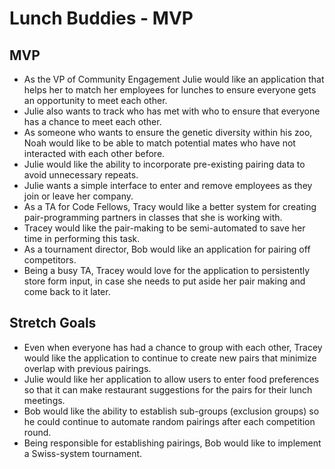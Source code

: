 # Lunch Buddies - MVP

## MVP
* As the VP of Community Engagement Julie would like an application that helps her to match her employees for lunches to ensure everyone gets an opportunity to meet each other.
* Julie also wants to track who has met with who to ensure that everyone has a chance to meet each other.
* As someone who wants to ensure the genetic diversity within his zoo, Noah would like to be able to match potential mates who have not interacted with each other before.
* Julie would like the ability to incorporate pre-existing pairing data to avoid unnecessary repeats.
* Julie wants a simple interface to enter and remove employees as they join or leave her company.
* As a TA for Code Fellows, Tracy would like a better system for creating pair-programming partners in classes that she is working with.
* Tracey would like the pair-making to be semi-automated to save her time in performing this task.
* As a tournament director, Bob would like an application for pairing off competitors.
* Being a busy TA, Tracey would love for the application to persistently store form input, in case she needs to put aside her pair making and come back to it later.

## Stretch Goals
* Even when everyone has had a chance to group with each other, Tracey would like the application to continue to create new pairs that minimize overlap with previous pairings.
* Julie would like her application to allow users to enter food preferences so that it can make restaurant suggestions for the pairs for their lunch meetings.
* Bob would like the ability to establish sub-groups (exclusion groups) so he could continue to automate random pairings after each competition round.
* Being responsible for establishing pairings, Bob would like to implement a Swiss-system tournament.

